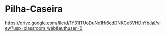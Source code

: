 # Pilha-Caseira
https://drive.google.com/file/d/1Y31ITUoDuNo1Hi6edDNKCe3VHDnYbJaI/view?usp=classroom_web&authuser=0
